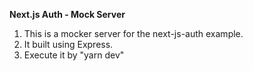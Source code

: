 <b>Next.js Auth - Mock Server</b>
1. This is a mocker server for the next-js-auth example.
2. It built using Express. 
3. Execute it by "yarn dev"
